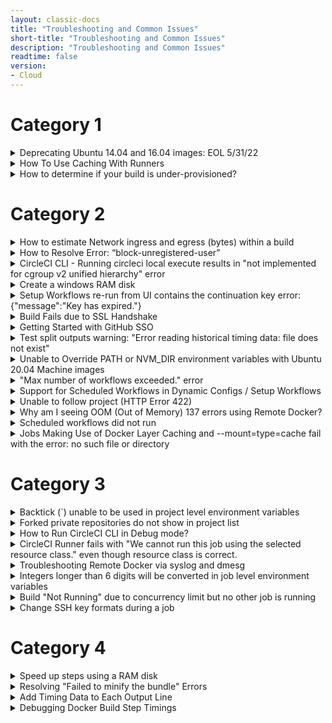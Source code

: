 ```yaml
---
layout: classic-docs
title: "Troubleshooting and Common Issues"
short-title: "Troubleshooting and Common Issues"
description: "Troubleshooting and Common Issues"
readtime: false
version:
- Cloud
---
```


# Category 1

<details markdown=block>

<summary>Deprecating Ubuntu 14.04 and 16.04 images: EOL 5/31/22</summary>

### Applies to: jobs using `machine: true` or specifying a `14.04 ubuntu` Machine image
{:.no_toc}

* **_Note:_** _Ubuntu 16.04 has reached the end of its LTS window as of April 2021 and will no longer be supported by Canonical. As a result, `ubuntu-1604:202104-01` is the final Ubuntu 16.04 image released by CircleCI. We suggest upgrading to the latest Ubuntu 20.04 image for continued releases and support past April 2021._  
    
Please contact [support@circleci.com ](mailto:support@circleci.com)or open a ticket in the [CircleCI Support Center](https://support.circleci.com/hc/en-us/requests/new) with any questions or issues that arise during migration.

If you don’t [specify a machine image](https://circleci.com/docs/2.0/configuration-reference/#available-machine-images), you are using the default image and you’ll need to take action. 

Currently, when using _`machine: true`_  builds are using a _`Ubuntu 14.04`_ image. If you do not specify an image, your build will be using the default image which will be _`Ubuntu 22.04`_ as of 31-May-2022\. This may lead to a breaking change. 

You can tell if you fall into this category if any of your jobs look like this:

```yaml
jobs:
  build:
    machine: true # This is using the default old machine image
    steps:
      - checkout
```

Or it may look like this which is an example of a 14.04 based image:

```yaml
jobs:
  build:
    machine:
      image: circleci/classic:201709-01 # This is a 14.04 based image
    steps:
      - checkout
```

The following options are available, [given the deprecation of older images](https://discuss.circleci.com/t/old-linux-machine-image-remote-docker-deprecation/37572 "https://discuss.circleci.com/t/old-linux-machine-image-remote-docker-deprecation/37572"), **our recommendation is to update your image following our guides:**

* [Migrating from Ubuntu 14.04 to Ubuntu 20.04](https://circleci.com/docs/2.0/images/linux-vm/14.04-to-20.04-migration/)
* [Migrating from Ubuntu 16.04 to Ubuntu 20.04](https://circleci.com/docs/2.0/images/linux-vm/16.04-to-20.04-migration/)

See our documentation update on our [newer machine images.](https://circleci.com/docs/2.0/configuration-reference/#available-machine-images "https://circleci.com/docs/2.0/configuration-reference/#available-machine-images")

### How to Locate Image Use using GitHub Search  
{:.no_toc}

_This does not find executors used via orbs - keep in mind if you are using an older version of an orb, it may have an executor using the Ubuntu 14.04 and 16.04 images_

### How to look for a Ubuntu 16.04 image
{:.no_toc}

`org:CircleCI-Public ubuntu-1604 path:.circleci filename:config.yml`

Replace `CircleCI-Public` with the org that needs to be search. This searches all projects in that orb that mention that image.   

### How to look for an Ubuntu 14.04 images
{:.no_toc}

`org:CircleCI-Public circleci/classic path:.circleci filename:config.yml`

</details>


<details markdown=block>
<summary>How To Use Caching With Runners</summary>

To utilize the caching feature on a runner, the data that needs to be cached should be placed in a common directory such as /tmp/.

When restoring the cache, the data will be restored in the same common folder.

```yaml
job1:  
    machine: true  
    resource_class: your-namespace/your-resource  
    steps:  
      - run: echo "sent to job 2" >> /tmp/cache.txt  
      - save_cache:  
          paths:  
            - /tmp/cache.txt  
          key: runner-cache-v1              
  
  job2:  
    machine: true  
    resource_class: your-namespace/your-resource  
    steps:  
      - restore_cache:  
          keys:  
            - runner-cache-v1  
      - run: cat /tmp/cache.txt
```

</details>


<details markdown=block>
<summary>How to determine if your build is under-provisioned?</summary>

Each build on CircleCI will be allocated specific vCPUs and memory, based on the [executor type](https://circleci.com/docs/2.0/executor-types/) selected.  
  
We have since [released the Resources tab](https://circleci.com/changelog/#docker-resource-utilization-graphs) on the build UI for builds using the [Docker executor](https://circleci.com/docs/2.0/executor-intro/#docker).  
This will allow developers to understand the CPU and memory utilization profile of their **Docker-executor** builds, especially if they are under-provisioned (or over-provisioned for that matter).  
  
![Under provisioned screenshot]({{site.baseurl }}/assets/img/docs/troubleshooting_images/under_provisioned.png)
  

**Note** that for Docker-executor jobs that [uses multiple images](https://circleci.com/docs/2.0/executor-types/#using-multiple-docker-images), note that this graph accounts for **all of the containers,** not just the primary container.  
In addition, the data points are captured at 15-seconds intervals, so if your job completes before 15 seconds, there would be no data points on the graph then.  
  
You can then provision a larger [resource class](https://circleci.com/docs/2.0/executor-types/#available-docker-resource-classes) to allocate resources accordingly.  
  
</details>

# Category 2

<details markdown=block>
<summary>How to estimate Network ingress and egress (bytes) within a build</summary>

You can view details of your organization's network transfer and storage usage on your Plan > Plan Usage screen. In addition, you can [find out more about how to manage your network and storage costs here](https://circleci.com/docs/2.0/persist-data/#managing-network-and-storage-use).  
  
However, you may like to determine the network transfer (ingress and egress) of a specific build. This may be useful for your team, in order to diagnose which processes in the build may be consuming high network transfer usage for instance.  
  
For Docker-based jobs, we can look at the [networking information, particularly from \`/proc/net/dev\`](https://www.kernel.org/doc/html/latest/filesystems/proc.html#id15), to figure out the network transfer, before and after a specific command.

`cat /proc/net/dev`

Extending on the method above, [here is an example Orb that will calculate the stats to readable format](https://circleci.com/developer/orbs/orb/nanophate/docker-profiling). We can see it in action with an example screenshot below:

![Fig_A.jpg]( {{ site.baseurl }}/assets/img/docs/troubleshooting_images/estimate_network_egress.png)


To illustrate how to use [the \`network\` command of this Orb](https://circleci.com/developer/orbs/orb/nanophate/docker-profiling#commands-network), you can configure your config like this, to see how much bytes are transmitted and received for a \`curl\` request, for example:

```yaml
version: '2.1'  
  
orbs:  
  profiling: nanophate/docker-profiling@0.3.0  
  
jobs:  
  build:  
    docker:  
      - image: cimg/base:stable  
  steps:  
    - checkout  
    - profiling/network  
```
  
  
**NOTE:** Your overall **Network Transfer** amount is not representative of your billable usage. Only certain actions will result in network egress, which in turn results in billable usage. For more information, do check out our guide here: <https://circleci.com/docs/2.0/persist-data/#overview-of-storage-and-network-transfer>

</details>

<details markdown=block>
<summary>How to Resolve Error: “block-unregistered-user”</summary>

#### **Overview**
{:.no_toc}

The following issue of having unregistered users spend your organization’s credits through unsanctioned builds can be resolved by enabling a plan usage feature that will disable unregistered users from using credits belonging to your organization.

#### **How to Enable Usage Control**
{:.no_toc}

To disable the ability of unregistered users to trigger builds and save credits you can follow these steps:

1\. Visit the Usage Control tab URL (also available on the left-hand column of the application landing page through the Plan tab): app.circleci.com/settings/plan/\[githubORbitbucket\]/\[OrganizationName\]/usage-controls
  
![Fig_A.jpg]( {{ site.baseurl }}/assets/img/docs/troubleshooting_images/block_unregistered_Fig_A.jpeg)

2\. Toggle on the usage control switch titled “Prevent unregistered user spend”. As noted in the example images below, upon a successful toggle the switch will turn blue.

![Fig_B.jpg]( {{ site.baseurl }}/assets/img/docs/troubleshooting_images/block_unregistered_Fig_B.jpeg)


![Fig_C.jpg]( {{ site.baseurl }}/assets/img/docs/troubleshooting_images/block_unregistered_Fig_C.jpeg)
  
  
#### **How to Confirm Usage Control is Enabled**
{:.no_toc}

Once the Usage Control is enabled the feature is effective immediately. Any GitHub/Bitbucket user who is not associated with your organization’s GitHub/Bitbucket account will be unable to trigger a build moving forward, and thus halts their ability to misuse credits.

Should an unregistered user trigger a build in your organization after the feature has been enabled, a failed build will occur in the Pipelines dashboard. Upon clicking into the job, one will note a message displaying “block-unregistered-user”, as noted in the image below:

![Fig_D.jpg]( {{ site.baseurl }}/assets/img/docs/troubleshooting_images/block_unregistered_Fig_D.jpeg)
  
#### How to Register a User
{:.no_toc}

In order to register a user, they can [sign up for CircleCI](https://circleci.com/signup/) with their respective GitHub or Bitbucket login. If they are part of your organization, they can [follow projects](https://circleci.com/docs/2.0/project-build/#add-projects-page) in order to view build history. 

Once registered they can then be included on the active user list on your Plan Usage page under the Users tab: app.circleci.com/settings/plan/\[githubORbitbucket\]/\[OrganizationName\]/usage

#### How to Turn Off Usage Control
{:.no_toc}

In order to disable the Usage Control and allow unregistered users to trigger builds, one can go into their Usage Controls section in the Plans tab and toggle the switch to an off position as noted in the images below.

Here is a direct link to the Usage Controls section: app.circleci.com/settings/plan/\[githubORbitbucket\]/\[OrganizationName\]/usage-controls

![Fig_C.jpg]( {{ site.baseurl }}/assets/img/docs/troubleshooting_images/block_unregistered_Fig_C.jpeg)

![Fig_B.jpg]( {{ site.baseurl }}/assets/img/docs/troubleshooting_images/block_unregistered_Fig_B.jpeg)

</details>


<details markdown=block>
<summary>CircleCI CLI - Running circleci local execute results in "not implemented for cgroup v2 unified hierarchy" error</summary>

When executing the command `circleci local execute`, you may get the following error if your version of Docker is using cgroupsv2:

Error:
Unexpected environment preparation error: error looking up cgroup: not implemented for cgroup v2 unified hierarchy

At this time, we do not support version 2 of cgroups. Please use cgroupsv1 when running the cli locally.

</details>


<details markdown=block>
<summary>Create a windows RAM disk</summary>

If you would like to create a ramdisk within CircleCI you can use the windows program `imdisk` which can be installed using the [chocolatey package manager](https://chocolatey.org/) which comes preinstalled with the Windows executor.

Below you will find an example config.yml which will install the `imdisk` software and then create a ramdisk within the executor.

The issue is that the ramdisk will not be persistent as it will be removed once the machine is stopped.

```yaml
version: 2.1

orbs:
  win: circleci/windows@2.2.0

jobs:
  build:
    executor:
      name: win/default
      shell: powershell.exe
    steps:
      - checkout
      - run: systeminfo
      - run:
          name: "Install imdisk"
          shell: powershell.exe
          command: |
            choco install imdisk
      - run:
          name: "Imdisk"
          command: |
            imdisk -a -s 512M -m X: -p "/fs:ntfs /q /y"
```

`choco install imdisk` will install the imdisk software.

A breakdown of the `imdisk` command from the config.yml is given below:

* \-a initializes the virtual disk.
* \-s 512M is the size, 512 MegaBytes.  
The full choices are b, k, m, g, t, K, M, G, or T.  
These denote a number of 512-byte blocks, thousand bytes, million bytes, billion bytes, trillion bytes, KB, MB, GB, and TB, respectively.
* \-m X: sets up the mount point a.k.a. the drive letter, X:.
* \-p "fs:ntfs /q /y" formats the drive.  
\-p's parameters are actually for Windows' format program.  
So, if you want the RAM disk in a different filesystem, just change ntfs to fat (FAT16) or fat32 (FAT32).

For more information on `imdisk` please see [this link](https://sourceforge.net/p/imdisk-toolkit/doc/Home/)

</details>


<details markdown=block>
<summary>Setup Workflows re-run from UI contains the continuation key error: {"message":"Key has expired."}</summary>

This error can be encountered if attempted to re-run the [Setup Workflow](https://circleci.com/docs/2.0/dynamic-config/) from the UI.  
  
For security and consistency reasons, continuation is allowed once per pipeline, and only for a certain amount of time after the setup phase started - if you see the the pipeline erroring instead of continuing it, please be aware this to prevent malicious continuing.

</details>


<details markdown=block>
<summary>Build Fails due to SSL Handshake</summary>

On **Tuesday November 16, 2021**, GitHub sunset their DSA SHA256 key. 

Details on this key sunset are here:

<https://docs.github.com/en/authentication/keeping-your-account-and-data-secure/githubs-ssh-key-fingerprints> 

This would cause a custom image that has not updated \`git\` before November 16, 2021 to fail with the following error while attempting to \`checkout\` from GitHub:

Either git or ssh (required by git to clone through SSH) is not installed in the image. Falling back to CircleCI's native git client but the behavior may be different from official git. If this is an issue, please use an image that has official git and ssh installed.
Cloning git repository

error cloning repository: ssh: handshake failed: knownhosts: key mismatch  
  
In this case, it will be necessary to update git on your custom image to utilize one of the recommended keys GitHub lists in the above documentation. 

</details>


<details markdown=block>
<summary>Getting Started with GitHub SSO</summary>

### Enable SSO for SSH Keys and Tokens
{:.no_toc}

To get set up with GitHub SSO, there are a couple of settings a user must configure on their account. Follow the below instructions; failure to do so may cause access issues with some GitHub functionality, such as project [deploy/user SSH keys](https://circleci.com/docs/2.0/gh-bb-integration/#deployment-keys-and-user-keys), ability to initiate pipelines and edit config, etc.

1. Log into GitHub and navigate to your user’s Settings → SSH and GPG keys ([direct link here](https://github.com/settings/keys)).
2. For each key used in one or more protected orgs, **Configure SSO** → **Authorize** the org(s) so that the key can access protected resources:  
![Github SSO screenshot]( {{ site.baseurl }}/assets/img/docs/troubleshooting_images/github_sso.png)

3. These SSH keys should now have access to the protected orgs. No further action within CircleCI is required.

### Enabling SSO for Tokens and Apps
{:.no_toc}

If using GitHub personal access tokens in your CircleCI pipelines, you’ll also need to **Enable SSO** for each token. Follow the same steps as above:

1. Go to Settings → Developer Settings → Personal access tokens
2. Follow the same steps as described above to enable protected org access for these tokens.

### Common Issues
{:.no_toc}

See our support article [here](/hc/en-us/articles/360043002793) for troubleshooting common SSO/SAML-related issues for user GitHub OAuth credentials (used for most interactions with CircleCI, including creating pipelines on new commits).

For troubleshooting issues with GitHub SSH keys and personal access tokens, see the above sections.

</details>


<details markdown=block>
<summary>Test split outputs warning: "Error reading historical timing data: file does not exist"</summary>

`circleci tests split` can output the following warning:

Error reading historical timing data: file does not exist

This can happen for several reasons including, but not limited to:

1. The [job parallelism](https://circleci.com/docs/2.0/configuration-reference/#parallelism) is set to 1\. Parallelism needs to be set to at least 2 to generate and attach historical timing data
2. The test splitting job has not had a successful test run that generated the appropriate JUnit XML or Cucumber JSON formatted test results file
3. The test results files are not stored via [store\_test\_results](https://circleci.com/docs/2.0/collect-test-data/)

</details>


<details markdown=block>
<summary>Unable to Override PATH or NVM_DIR environment variables with Ubuntu 20.04 Machine images</summary>

Ubuntu 20.04 images set `$BASH_ENV` in a way that they can not be overridden via the `environment` parameter.

For example, the following with not change the `$PATH`

```yaml
steps:
  - run:
      environment:
        PATH: /usr/local/bin

jobs:
  build:
    environment:
        PATH: /usr/local/bin
```

To work around this issue, customers can add an export step at the top of the `run` step where the environment variable is used

```yaml
- run: |
    export PATH=/usr/local/bin
    # additional commands
```

</details>


<details markdown=block>
<summary>"Max number of workflows exceeded." error</summary>

CircleCI Dynamic Configs, formally known as Setup Workflows, allows for a maximum of 1 workflows in the initial setup workflow. So if \`setup: true\` is set then the following config would be invalid:  
  
```yaml
workflows:
  one:
    jobs:
      - unit-tests
  two:
    jobs:
      - integration-tests
```
  
Customers can work around this by trying to combine both workflows into a single workflow:

```yaml
workflows:
  one:
    jobs:
      - unit-tests
      - inegration-tests
```

**Note**: More than one workflow can be defined within a dynamic config, and the above error can be avoided as long as conditional parameters are set so that only one workflow will be executed.

</details>


<details markdown=block>
<summary>Support for Scheduled Workflows in Dynamic Configs / Setup Workflows</summary>

Scheduled workflows are not currently supported with Dynamic Configs / Setup Workflows

At the moment you can utilize the following as a workaround:

<https://discuss.circleci.com/t/workaround-using-scheduled-workflows-with-dynamic-config/40344>

</details>


<details markdown=block>
<summary>Unable to follow project (HTTP Error 422)</summary>

If when you're **unable to follow a project** and see a pop-up error or if, in some instances, nothing happens.

1. Open your **browser console**.
2. Check if the **following errors** are present:

```
POST https://circleci.com/api/v1.1/project/gh/<yourorganization>/<yourproject>/follow 422 (Unprocessable Entity)
```

_**Note**: In the above error message, `<yourorganization>` will be replaced with your organization name and `<yourproject>` will be replaced by the name of the project you're trying to follow._

```
Uncaught (in promise) Error: {"message":"{\"message\":\"Validation Failed\",\"errors\":[{\"resource\":\"Hook\",\"code\":\"custom\",\"message\":\"Hook already exists on this repository\"}],\"documentation_url\":\"https://docs.github.com/rest/reference/repos#update—a—repository—webhook\"}"}
```

If you do see the above errors, this suggests the presence of multiple CircleCI webhooks in the related repository settings.

**To resolve the issue:**

1. Go to the **"Webhooks"** section of the corresponding **GitHub repository settings** > `https://github.com/<ORG>/<REPO>/settings/hooks`.

2. Delete any additional CircleCI webhook so that only one remains.

_**Important note**: the webhook we're referring to above is the CircleCI webhook in the GitHub repository settings. It is completely distinct from any webhook you configured in the CircleCI UI under Project Settings > Webhooks._

</details>


<details markdown=block>
<summary>Why am I seeing OOM (Out of Memory) 137 errors using Remote Docker?</summary>

You may be using a Docker resource class with a 16GB or higher memory limit. However, be mindful that Remote Docker is not using the resource class resources that you specify.

[Remote Docker containers have a **set limit of 8GB** memory](https://circleci.com/docs/2.0/building-docker-images/#specifications). Any instructions for the Remote Docker will be executed on the remote container with 8GB memory. As such you may hit an `OOM 137` error at 8GB regardless of the resources available to the Docker executor resource class you selected.

You may want to consider using an appropriately sized [machine executor](https://circleci.com/docs/2.0/executor-types/#using-machine) in place of Remote Docker. This way you will have control of the specifications of the executor you wish to build on.
</details>


<details markdown=block>
<summary>Scheduled workflows did not run</summary>

_**Note:** In an effort to provide more flexibility and control we have launched Scheduled Pipelines, with the ability to schedule your pipelines to run via the Project Settings or the API, which you can read more about here:_

_<https://circleci.com/docs/2.0/scheduled-pipelines/>_

### Scheduled workflows no longer running
{:.no_toc}

If you notice that scheduled workflows that were previously triggered according to the schedule specified in your `config.yml` suddenly stopped running, you'll need to check the last **non-scheduled** build attempt on the related branch (triggered by a push, a pull-request or via the CircleCI API).

If that build attempt resulted in a `Build Error` failure due to a `Config Processing Error` (which happens if the configuration file is invalid), **then all currently scheduled workflows will get unscheduled**.

To restore the schedule you'll need to trigger a new build (with a valid configuration file) on the related branch.

### Gap in the scheduled workflows runs
{:.no_toc}

In case you see a gap in the scheduled workflows runs (they stopped running for a period of time, and then started running again), this means that at some point a build was triggered with an invalid configuration file which caused the situation described above.

Then another build was subsequently triggered with a valid configuration file, and the schedule was restored.

</details>


<details markdown=block>
<summary>Jobs Making Use of Docker Layer Caching and --mount=type=cache fail with the error: no such file or directory</summary>

Jobs making use of `--mount=type=cache` running a `docker build` can fail with the following error:

```
failed to solve with frontend dockerfile.v0: failed to solve with frontend gateway.v0: rpc error: code = Unknown desc = failed to build LLB: executor failed running [/bin/sh -c test]: stat /var/lib/docker/overlay2/XXXXXXXXXXXXXXXX: no such file or directory
```

To solve this issue, increment the `id` field. Change:

```
--mount=type=cache,id=v1
```

to:

```
--mount=type=cache,id=v2
```

</details>

# Category 3

<details markdown=block>
<summary>Backtick (`) unable to be used in project level environment variables</summary>

If the value you need to store in an environment variable contains a backtick (i.e. `` ` ``) you will not be able to store it as a [project-level environment variable](https://circleci.com/docs/2.0/env-vars/#setting-an-environment-variable-in-a-project). However, you can store the variable and value instead at either the [context level](https://circleci.com/docs/2.0/env-vars/#setting-an-environment-variable-in-a-context) or within the [job itself](https://circleci.com/docs/2.0/env-vars/#setting-an-environment-variable-in-a-job). One note is that storing it at the job level is not secure and will expose the value within your configuration file.

</details>


<details markdown=block>
<summary>Forked private repositories do not show in project list</summary>

When forking a private repository to another organization, the repository will not show up on the projects list for the downstream organization unless the original organization grants permission.

As a workaround, you can recreate the repository under your organization. However, this will not allow you to pull down new changes from the original repository as it is not a fork.

</details>


<details markdown=block>
<summary>How to Run CircleCI CLI in Debug mode?</summary>

If you use **CircleCI CLI** to build locally and want to troubleshoot, then the `--debug` option could be of big help.

Please check the below example to know how to use the debug option:

**Examples**:

`circleci --debug config validate`

`circleci --debug diagnostic`

For more help, see the documentation here: <https://circleci.com/docs/2.0/local-cli/>

If you have any more questions, please submit a ticket to [Support](https://support.circleci.com/hc/en-us) or write to [support@circleci.com](mailto:support@circleci.com).

</details>


<details markdown=block>
<summary>CircleCI Runner fails with "We cannot run this job using the selected resource class." even though resource class is correct.</summary>

Customers may receive the following error when installing the CircleCI Runner

"We cannot run this job using the selected resource class. Please check your configuration and try again."

If you have verified that the namespace and resource class have been created correctly, the issue may be that the CircleCI Runner is not enabled for your plan.

You can verify that the namespace and resource class have been created correctly with the following command in the CircleCI CLI. Replace "namespace-name" with the name of your namespace. You should see your resource class listed in the response.

`circleci runner resource-class list namespace-name`

You can get in touch with our support team to help debug the issue by submitting a [support ticket](https://support.circleci.com/hc/en-us/requests/new).

</details>


<details markdown=block>
<summary>Troubleshooting Remote Docker via syslog and dmesg</summary>

The following can be added to assist in troubleshooting networking and other issues with Remote Docker. This should be added as the next steps immediately after [setup\_remote\_docker](https://circleci.com/docs/2.0/configuration-reference/#setup%5Fremote%5Fdocker)


```yaml
- run:  
    background: true  
    command: ssh remote-docker "sudo tail -f /var/log/dmesg"  
- run:  
    background: true  
    command: ssh remote-docker "sudo tail -f /var/log/syslog"
```

</details>


<details markdown=block>
<summary>Integers longer than 6 digits will be converted in job level environment variables</summary>

When setting a [job level environment variable](https://circleci.com/docs/2.0/env-vars/#setting-an-environment-variable-in-a-job), if the value is an integer and greater than 6 digits, we will convert it to an exponential number. As an example:

```yaml
version: 2.1

jobs:
  build:
    docker:
      - image: buildpack-deps:trusty
    environment:
      NUMBER: 7777777
```

The above would become instead `7.777777e+06` in the job. The reason for this conversion is how yaml interprets the value being passed. However, this can be avoided in a few different ways.

## Store value as a string
{:.no_toc}

Instead of setting the value as an integer instead set it as a string. So instead of `7777777` set it to `"7777777"` like this:

```yaml
version: 2.1

jobs:
  build:
    docker:
      - image: buildpack-deps:trusty
    environment:
      NUMBER: "7777777"
```

## Set the variable at the project level
{:.no_toc}

Instead of setting the variable in your `config.yml` directly, you can instead [set the variable at the project level](https://circleci.com/docs/2.0/env-vars/#setting-an-environment-variable-in-a-project) to utilize in jobs. This will ensure the value is protected and not automatically converted.

</details>

<details markdown=block>
<summary>Build "Not Running" due to concurrency limit but no other job is running</summary>

### Why is this happening?
{:.no_toc}

If a job is not starting and showing a status "**Not Running**" after you triggered a pipeline, it means that you have reached the **concurrency limit** of your plan.

This is most likely to happen to customers on our [Free Plan](https://circleci.com/pricing/), as they have access to use a single container at any one time (1x concurrency), therefore jobs will queue if that container is already in use.

However, customers on plans with a higher concurrency limit can also encounter this situation.

The delayed start of your job, and the fact it remains in a "Not Running" state before eventually starting, is due to the fact that other jobs are still running when the new job is triggered.

### Check for running SSH jobs
{:.no_toc}

We found that this situation frequently arises due to running SSH jobs; once you navigate away from a running SSH job it won't appear in the pipelines view, so one can assume that no jobs are running at the time.

SSH jobs, along with all jobs in a given project are listed in the "**legacy jobs view**":

`https://app.circleci.com/pipelines/{vcs}/{org}/{project}/jobs`

An SSH job will remain available for an SSH connection for **10 minutes after the job finishes** \- if SSH has not been accessed, then the job will **automatically end after 10 minutes**.

After you SSH into the job, the SSH connection will remain open for **up to two hours**. That's why we advise to always manually cancel SSH jobs after you have finished with them to make sure your build queue is as free as possible.

To do so, please follow instructions outlined in the Support article "[How to see running SSH jobs](https://support.circleci.com/hc/en-us/articles/360047125652-How-to-see-running-SSH-jobs)".

</details>


<details markdown=block>
<summary>Change SSH key formats during a job</summary>

Some tools can have issues with the newer key formats generated and used by CircleCI. In these situations it can be helpful to change the key format within the VM so that. older tools can communicate using them. For example, [JGit+JSch can fail](https://clojure.atlassian.net/browse/TDEPS-91?page=com.atlassian.jira.plugin.system.issuetabpanels%3Aall-tabpanel) on CircleCI when using the newer OpenSSH keys created by default. 

Using ssh-keygen, we can modify the key at run time to a RSA format.   
  
**ssh-keygen -p -f \~/.ssh/id\_rsa -m pem -q -N ""** 
  
This will reformat the key, and it can successfully be used for authentication.

</details>

# Category 4

<details markdown=block>
<summary>Speed up steps using a RAM disk</summary>

Tasks which are heavily dependent on disk IO can be sped up by performing those operations in memory, and avoiding the disk. This is especially true if you're using the Docker executor on CircleCI, and we have an in depth [blog post here](https://circleci.com/blog/the-issue-of-speed-and-determinism-in-ci/) about the issue.

### Docker Executor
{:.no_toc}

On the docker executor we have enabled an available RAM disk by default which you can use to dramatically increase step speeds. This is highly encouraged for steps like cache/workspace restores. You can read about configuring it [in our docs here](https://circleci.com/docs/2.0/executor-types/#ram-disks).

The short version is that you have access to a special directory, **/mnt/ramdisk**, which acts as any other directory. Files stored here will use the machines assigned resource class memory. For instance, you can set your entire working directory to be stored in memory with **working\_directory: /mnt/ramdisk** in your job configuration.

### Other executors  
{:.no_toc}

The RAM disk is not configured by default on other executors. It's less likely that you'll need it because they operate as isolated VMs, and avoid the issues outlined in the blog post mentioned above. You may still find that a RAM disk offer performance benefits over utilizing the hard disk. In other executors (Machine, MacOS, etc) you have far more control over the environment, so it's possible to configure a RAM disk yourself. Using instructions such as [this stack exchange answer](https://unix.stackexchange.com/questions/66329/creating-a-ram-disk-on-linux) for Linux based systems

#### Windows  
{:.no_toc}

To configure a RAM disk on windows please see our guide [linked here](https://support.circleci.com/hc/en-us/articles/4411520952091)

</details>


<details markdown=block>
<summary>Resolving "Failed to minify the bundle" Errors</summary>

The following error message is usually related to running out of memory during a job:

```
Failed to minify the bundle. Error: static/js/12.fb78ba11.chunk.js from Terser
Error: Call retries were exceeded
```

Webpack4 starts using `terser-webpack-plugin` to minify your JavaScript as default. The default parallel option in `terser-webpack-plugin` is set to the number of CPUs `(os.cpus().length - 1)`. It means the function references the actual VM's CPU count, and it's a bigger number of CPUs than the docker executor has. Therefore, Webpack will make more workers than the vCPU counts, and it causes this error.

  
To work around this, you will need to specify the parallel option to set to the same number as the vCPUs. For example:

```javascript
const TerserPlugin = require('terser-webpack-plugin');

module.exports = {
  optimization: {
    minimizer: [
      new TerserPlugin({
        parallel: 2,
      }),
    ],
  }
};

```

More information about this can be found at the links below:

<https://webpack.js.org/configuration/optimization/#optimizationminimizer>  
<https://webpack.js.org/plugins/terser-webpack-plugin/#parallel>

Also, if your project is created by [create-react-app](https://github.com/facebook/create-react-app), it needs to use \`eject\` or \`react-app-rewired\` to update webpack configuration.

If it doesn't solve the problem, there are a couple of options you can try:

* Increase the [resource class](https://circleci.com/docs/2.0/configuration-reference/#docker-executor) in use to provide more memory to the job
* [Adjust the "max\_old\_space\_size" for NodeJS to a suitable value](https://support.circleci.com/hc/en-us/articles/360009208393-How-can-I-increase-the-max-memory-for-Node-). For example, if you are using the medium resource class with 4GB of memory, then set this to 3GB.

For additional visibility on memory usage issues, consider [logging the maximum memory usage](https://support.circleci.com/hc/en-us/articles/360043994872-How-to-record-a-job-s-memory-usage) for the job.

</details>


<details markdown=block>
<summary>Add Timing Data to Each Output Line</summary>

Debugging where jobs spend most of their time can be useful to help optimise your pipeline, along with debugging spikes in job completion time.

Generally, logging timing data is up to the command that is being run at the time, but we can manually add this by using some bash scripting.

See the below example for how you can achieve this:

`- run: example_command | while read line ; do echo "$(date +"%T") > $line" ; done ;`

This will provide and output along the following lines:

```
21:15:46 > Some Output Line 1
21:16:12 > Some Output Line 2
21:17:41 > Some Output Line 3
```

The format of the timing data is in HH:MM:SS which provides granular information that will help in tracking down steps that are taking longer than expected.

</details>


<details markdown=block>
<summary>Debugging Docker Build Step Timings</summary>

When building a Docker image, depending on how large your Dockerfile is, a lot of commands are run sequentially during the build process. If you are running these often, you may have an idea of the average build time and when the build time deviates from this it can be difficult to find where this time is being lost as Docker does not provide timing information in the output.

This can be solved by piping the docker build output to bash line-by-line and pre-pending the time by using the date command:

- `run: docker build . | while read line ; do echo "$(date +"%T") > $line" ; done ;`

This will provide and output along the following lines:

```
21:15:46 > Status: Downloaded newer image for cimg/base:2020.11
21:15:46 > ---> 2b62242a26ae
21:15:46 > Step 2/14 : LABEL maintainer "CircleCI <circleci@example.com>"
21:15:47 > ---> Running in b829a27594ae
21:15:47 > ---> f0d09345055e
21:15:47 > Removing intermediate container b829a27594ae
```

The format of the timing data is in HH:MM:SS which provides granular information that will help in tracking down steps that are taking longer than expected.

</details>

